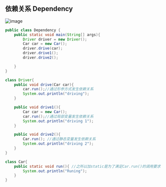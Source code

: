 ## 依赖关系 Dependency
![image](https://user-images.githubusercontent.com/41529680/147849292-269beac5-dba1-41ad-a1ca-343651391c0f.png)


```java
public class Dependency {
    public static void main(String[] args){
        Driver driver = new Driver();
        Car car = new Car();
        driver.drive(car);
        driver.drive1();
        driver.drive2();

    }
}

class Driver{
    public void drive(Car car){
        car.run();//通过形参方式发生依赖关系
        System.out.println("driving");
    }

    public void drive1(){
        Car car = new Car();
        car.run();//通过局部变量发生依赖关系
        System.out.println("driving 1");
    }

    public void drive2(){
        Car.run(); //通过静态变量发生依赖关系
        System.out.println("driving 2");
    }
}

class Car{
    public static void run(){ //之所以加static是为了满足Car.run()的调用要求
        System.out.println("Runing");
    }
}
```
